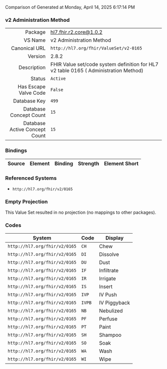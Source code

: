 Comparison of 
Generated at Monday, April 14, 2025 6:17:14 PM

### v2 Administration Method

|      |     |
| ---: | --- |
| Package | hl7.fhir.r2.core@1.0.2 |
| VS Name | v2 Administration Method |
| Canonical URL | `http://hl7.org/fhir/ValueSet/v2-0165` |
| Version | 2.8.2 |
| Description | FHIR Value set/code system definition for HL7 v2 table 0165 ( Administration Method) |
| Status | `Active` |
| Has Escape Valve Code | `False` |
| Database Key | `499` |
| Database Concept Count | `15` |
| Database Active Concept Count | `15` |
### Bindings

| Source | Element | Binding | Strength | Element Short |
| ------ | ------- | ------- | -------- | ------------- |

### Referenced Systems

* `http://hl7.org/fhir/v2/0165`
### Empty Projection

This Value Set resulted in no projection (no mappings to other packages).

### Codes

| System | Code | Display |
| ------ | ---- | ------- |
| `http://hl7.org/fhir/v2/0165` | `CH` | Chew |
| `http://hl7.org/fhir/v2/0165` | `DI` | Dissolve |
| `http://hl7.org/fhir/v2/0165` | `DU` | Dust |
| `http://hl7.org/fhir/v2/0165` | `IF` | Infiltrate |
| `http://hl7.org/fhir/v2/0165` | `IR` | Irrigate |
| `http://hl7.org/fhir/v2/0165` | `IS` | Insert |
| `http://hl7.org/fhir/v2/0165` | `IVP` | IV Push |
| `http://hl7.org/fhir/v2/0165` | `IVPB` | IV Piggyback |
| `http://hl7.org/fhir/v2/0165` | `NB` | Nebulized |
| `http://hl7.org/fhir/v2/0165` | `PF` | Perfuse |
| `http://hl7.org/fhir/v2/0165` | `PT` | Paint |
| `http://hl7.org/fhir/v2/0165` | `SH` | Shampoo |
| `http://hl7.org/fhir/v2/0165` | `SO` | Soak |
| `http://hl7.org/fhir/v2/0165` | `WA` | Wash |
| `http://hl7.org/fhir/v2/0165` | `WI` | Wipe |
